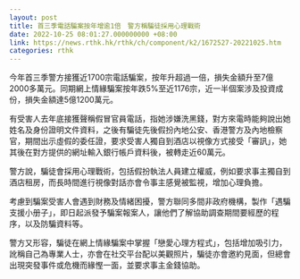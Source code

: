 ```yaml
---
layout: post
title: 首三季電話騙案按年增逾1倍　警方稱騙徒採用心理戰術
date: 2022-10-25 08:01:27.000000000 +08:00
link: https://news.rthk.hk/rthk/ch/component/k2/1672527-20221025.htm
categories: rthk
---
```


今年首三季警方接獲近1700宗電話騙案，按年升超過一倍，損失金額升至7億2000多萬元。同期網上情緣騙案按年跌5%至近1176宗，近一半個案涉及投資成份，損失金額達5億1200萬元。

有受害人去年底接獲聲稱假冒官員電話，指她涉嫌洗黑錢，對方來電時能夠說出她姓名及身份證明文件資料，之後有騙徒先後假扮內地公安、香港警方及內地檢察官，期間出示虛假的委任證，要求受害人獨自到酒店以視像方式接受「審訊」，她其後在對方提供的網址輸入銀行帳戶資料後，被轉走近60萬元。

警方說，騙徒會採用心理戰術，包括假扮執法人員建立權威，例如要求事主獨自到酒店租房，而長時間進行視像對話亦會令事主感覺被監視，增加心理負擔。

考慮到騙案受害人會遇到財務及情緒困擾，警方聯同多間非政府機構，製作「遇騙支援小册子」，即日起派發予騙案報案人，讓他們了解協助調查期間要經歷的程序，以及防騙資料等。

警方又形容，騙徒在網上情緣騙案中掌握「戀愛心理方程式」，包括增加吸引力，訛稱自己為專業人士，亦會在社交平台配以美觀照片，騙徒亦會邀約見面，但總會出現突發事件或危機而緣慳一面，並要求事主金錢協助。
